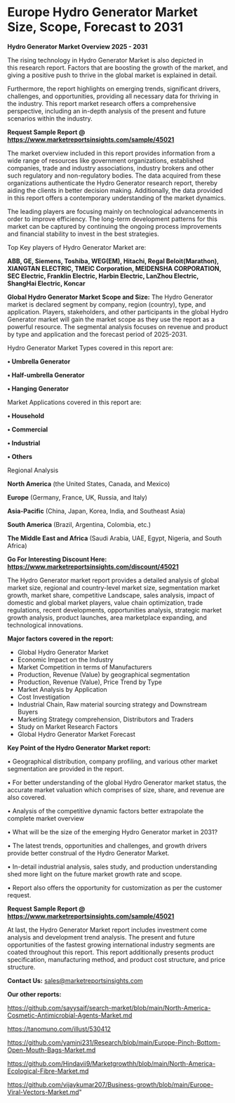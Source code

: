 # Europe Hydro Generator Market Size, Scope, Forecast to 2031

<Strong> Hydro Generator Market Overview 2025 - 2031</strong>

The rising technology in Hydro Generator Market is also depicted in this research report. Factors that are boosting the growth of the market, and giving a positive push to thrive in the global market is explained in detail.

Furthermore, the report highlights on emerging trends, significant drivers, challenges, and opportunities, providing all necessary data for thriving in the industry. This report market research offers a comprehensive perspective, including an in-depth analysis of the present and future scenarios within the industry.

<strong>Request Sample Report @ <a href=https://www.marketreportsinsights.com/sample/45021>https://www.marketreportsinsights.com/sample/45021</a></strong>

The market overview included in this report provides information from a wide range of resources like government organizations, established companies, trade and industry associations, industry brokers and other such regulatory and non-regulatory bodies. The data acquired from these organizations authenticate the Hydro Generator research report, thereby aiding the clients in better decision making. Additionally, the data provided in this report offers a contemporary understanding of the market dynamics.

The leading players are focusing mainly on technological advancements in order to improve efficiency. The long-term development patterns for this market can be captured by continuing the ongoing process improvements and financial stability to invest in the best strategies.

Top Key players of Hydro Generator Market are:

<strong>ABB, GE, Siemens, Toshiba, WEG(EM), Hitachi, Regal Beloit(Marathon), XIANGTAN ELECTRIC, TMEIC Corporation, MEIDENSHA CORPORATION, SEC Electric, Franklin Electric, Harbin Electric, LanZhou Electric, ShangHai Electric, Koncar</strong>

<strong><b>Global Hydro Generator Market Scope and Size:</b></strong>
The Hydro Generator market is declared segment by company, region (country), type, and application. Players, stakeholders, and other participants in the global Hydro Generator market will gain the market scope as they use the report as a powerful resource. The segmental analysis focuses on revenue and product by type and application and the forecast period of 2025-2031.

Hydro Generator Market Types covered in this report are:

<strong>•  Umbrella Generator

•  Half-umbrella Generator

•  Hanging Generator</strong>

Market Applications covered in this report are:

<strong>•  Household

•  Commercial

•  Industrial

•  Others</strong> 

Regional Analysis

<strong>North America</strong> (the United States, Canada, and Mexico)

<strong>Europe</strong> (Germany, France, UK, Russia, and Italy)

<strong>Asia-Pacific</strong> (China, Japan, Korea, India, and Southeast Asia)

<strong>South America</strong> (Brazil, Argentina, Colombia, etc.)

<strong>The Middle East and Africa</strong> (Saudi Arabia, UAE, Egypt, Nigeria, and South Africa)

<strong>Go For Interesting Discount Here: <a href=https://www.marketreportsinsights.com/discount/45021>https://www.marketreportsinsights.com/discount/45021</a></strong>

The Hydro Generator market report provides a detailed analysis of global market size, regional and country-level market size, segmentation market growth, market share, competitive Landscape, sales analysis, impact of domestic and global market players, value chain optimization, trade regulations, recent developments, opportunities analysis, strategic market growth analysis, product launches, area marketplace expanding, and technological innovations.

<strong><b>Major factors covered in the report:</b></strong>
<ul>
  <li>Global Hydro Generator Market </li>
  <li>Economic Impact on the Industry</li>
  <li>Market Competition in terms of Manufacturers</li>
  <li>Production, Revenue (Value) by geographical segmentation</li>
  <li>Production, Revenue (Value), Price Trend by Type</li>
  <li>Market Analysis by Application</li>
  <li>Cost Investigation</li>
  <li>Industrial Chain, Raw material sourcing strategy and Downstream Buyers</li>
  <li>Marketing Strategy comprehension, Distributors and Traders</li>
  <li>Study on Market Research Factors</li>
  <li>Global Hydro Generator Market Forecast</li>
</ul>

<strong><b>Key Point of the Hydro Generator Market report:</b></strong>

• Geographical distribution, company profiling, and various other market segmentation are provided in the report.

• For better understanding of the global Hydro Generator market status, the accurate market valuation which comprises of size, share, and revenue are also covered.

• Analysis of the competitive dynamic factors better extrapolate the complete market overview

• What will be the size of the emerging Hydro Generator market in 2031?

• The latest trends, opportunities and challenges, and growth drivers provide better construal of the Hydro Generator Market.

• In-detail industrial analysis, sales study, and production understanding shed more light on the future market growth rate and scope.

• Report also offers the opportunity for customization as per the customer request.

<strong>Request Sample Report @ <a href=https://www.marketreportsinsights.com/sample/45021>https://www.marketreportsinsights.com/sample/45021</a></strong>

At last, the Hydro Generator Market report includes investment come analysis and development trend analysis. The present and future opportunities of the fastest growing international industry segments are coated throughout this report. This report additionally presents product specification, manufacturing method, and product cost structure, and price structure.

<strong>Contact Us:</strong>
sales@marketreportsinsights.com

<strong>Our other reports:</strong>

<a href=https://github.com/sayysaif/search-market/blob/main/North-America-Cosmetic-Antimicrobial-Agents-Market.md>https://github.com/sayysaif/search-market/blob/main/North-America-Cosmetic-Antimicrobial-Agents-Market.md</a>

<a href=https://tanomuno.com/illust/530412>https://tanomuno.com/illust/530412</a>

<a href=https://github.com/yamini231/Research/blob/main/Europe-Pinch-Bottom-Open-Mouth-Bags-Market.md>https://github.com/yamini231/Research/blob/main/Europe-Pinch-Bottom-Open-Mouth-Bags-Market.md</a>

<a href=https://github.com/Hindavii9/Marketgrowthh/blob/main/North-America-Ecological-Fibre-Market.md>https://github.com/Hindavii9/Marketgrowthh/blob/main/North-America-Ecological-Fibre-Market.md</a>

<a href=https://github.com/vijaykumar207/Business-growth/blob/main/Europe-Viral-Vectors-Market.md>https://github.com/vijaykumar207/Business-growth/blob/main/Europe-Viral-Vectors-Market.md</a>"
